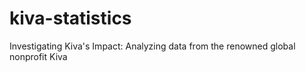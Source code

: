 # kiva-statistics
Investigating Kiva's Impact: Analyzing data from the renowned global nonprofit Kiva
